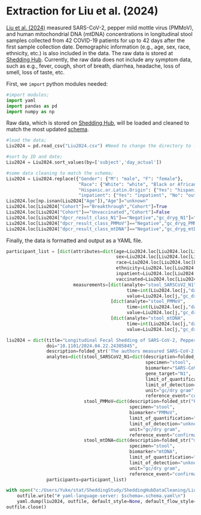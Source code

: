 # Extraction for Liu et al. (2024)

[Liu et al. (2024)](https://www.medrxiv.org/content/10.1101/2024.04.22.24305845v1) measured SARS-CoV-2, pepper mild mottle virus (PMMoV), and human mitochondrial DNA (mtDNA) concentrations in longitudinal stool samples collected from 42 COVID-19 patients for up to 42 days after the first sample collection date. Demographic information (e.g., age, sex, race, ethnicity, etc.) is also included in the data. The raw data is stored at [Shedding Hub](https://github.com/shedding-hub). Currently, the raw data does not include any symptom data, such as e.g., fever, cough, short of breath, diarrhea, headache, loss of smell, loss of taste, etc.

First, we `import` python modules needed: 

```python
#import modules;
import yaml
import pandas as pd
import numpy as np
```

Raw data, which is stored on [Shedding Hub](https://github.com/shedding-hub), will be loaded and cleaned to match the most updated [schema](https://github.com/shedding-hub/shedding-hub/blob/main/data/.schema.yaml).

```python
#load the data;
Liu2024 = pd.read_csv("Liu2024.csv") #Need to change the directory to load the data;

#sort by ID and date;
Liu2024 = Liu2024.sort_values(by=['subject','day_actual'])

#some data cleaning to match the schema;
Liu2024 = Liu2024.replace({"Gender": {"M": "male", "F": "female"}, 
                           "Race": {"White": "white", "Black or African American": "black", "Asian": "asian"}, 
                           "Hispanic.or.Latin.Origin": {"Yes": "hispanic", "No": "not hispanic"}, 
                           "inpatient": {"Yes": "inpatient", "No": "outpatient"}})
Liu2024.loc[np.isnan(Liu2024["Age"]),"Age"]="unknown"
Liu2024.loc[Liu2024["Cohort"]=="Breakthrough","Cohort"]=True
Liu2024.loc[Liu2024["Cohort"]=="Unvaccinated","Cohort"]=False
Liu2024.loc[Liu2024["dpcr_result_class_N1"]=="Negative","gc_dryg_N1"]="negative"
Liu2024.loc[Liu2024["dpcr_result_class_PMMoV"]=="Negative","gc_dryg_PMMoV"]="negative"
Liu2024.loc[Liu2024["dpcr_result_class_mtDNA"]=="Negative","gc_dryg_mtDNA"]="negative"
```

Finally, the data is formatted and output as a YAML file.

```python
participant_list = [dict(attributes=dict(age=Liu2024.loc[Liu2024.loc[Liu2024["subject"]==i].index[0],"Age"],
                                         sex=Liu2024.loc[Liu2024.loc[Liu2024["subject"]==i].index[0],"Gender"],
                                         race=Liu2024.loc[Liu2024.loc[Liu2024["subject"]==i].index[0],"Race"],
                                         ethnicity=Liu2024.loc[Liu2024.loc[Liu2024["subject"]==i].index[0],"Hispanic.or.Latin.Origin"],
                                         inpatient=Liu2024.loc[Liu2024.loc[Liu2024["subject"]==i].index[0],"inpatient"],
                                         vaccinated=Liu2024.loc[Liu2024.loc[Liu2024["subject"]==i].index[0],"Cohort"]),
                         measurements=[dict(analyte="stool_SARSCoV2_N1",
                                             time=int(Liu2024.loc[j,"day_actual"].item()),
                                             value=Liu2024.loc[j,"gc_dryg_N1"]) for j in Liu2024.loc[Liu2024["subject"]==i].index] +
                                       [dict(analyte="stool_PMMoV",
                                             time=int(Liu2024.loc[j,"day_actual"].item()),
                                             value=Liu2024.loc[j,"gc_dryg_PMMoV"]) for j in Liu2024.loc[Liu2024["subject"]==i].index] +
                                       [dict(analyte="stool_mtDNA",
                                             time=int(Liu2024.loc[j,"day_actual"].item()),
                                             value=Liu2024.loc[j,"gc_dryg_mtDNA"]) for j in Liu2024.loc[Liu2024["subject"]==i].index]) for i in pd.unique(Liu2024["subject"])]

liu2024 = dict(title="Longitudinal Fecal Shedding of SARS-CoV-2, Pepper Mild Mottle Virus, and Human Mitochondrial DNA in COVID-19 Patients",
               doi="10.1101/2024.04.22.24305845",
               description=folded_str('The authors measured SARS-CoV-2, pepper mild mottle virus (PMMoV), and human mitochondrial DNA (mtDNA) in longitudinal stool samples collected from 42 COVID-19 patients for up to 42 days after the first sample collection date. Abundances were quantified using Digital PCR assays targeting the N1 gences. The symptom data (e.g., fever, cough, short of breath, diarrhea, headache, loss of smell, loss of taste, etc.) is currently not included in this data.\n'),
               analytes=dict(stool_SARSCoV2_N1=dict(description=folded_str("SARS-CoV-2 RNA genome copy concentration in stool samples. The concentration were quantified in genome copies per dry weight of stool.\n"),
                                                    specimen="stool",
                                                    biomarker="SARS-CoV-2",
                                                    gene_target="N1",
                                                    limit_of_quantification=1000,
                                                    limit_of_detection="unknown",
                                                    unit="gc/dry gram",
                                                    reference_event="confirmation date"),
                             stool_PMMoV=dict(description=folded_str("PMMoV genome copy concentration in stool samples. The concentration were quantified in genome copies per dry weight of stool.\n"),
                                              specimen="stool",
                                              biomarker="PMMoV",
                                              limit_of_quantification="unknown",
                                              limit_of_detection="unknown",
                                              unit="gc/dry gram",
                                              reference_event="confirmation date"),
                             stool_mtDNA=dict(description=folded_str("mtDNA genome copy concentration in stool samples. The concentration were quantified in genome copies per dry weight of stool.\n"),
                                              specimen="stool",
                                              biomarker="mtDNA",
                                              limit_of_quantification="unknown",
                                              limit_of_detection="unknown",
                                              unit="gc/dry gram",
                                              reference_event="confirmation date")),
               participants=participant_list)

with open("c:/Users/Yuke/stat/SheddingStudy/SheddingHubDataCleaning/Liu2024Longitudinal/Liu2024Longitudinal.yaml","w") as outfile:
    outfile.write("# yaml-language-server: $schema=.schema.yaml\n")
    yaml.dump(liu2024, outfile, default_style=None, default_flow_style=False, sort_keys=False)
outfile.close() 
```
